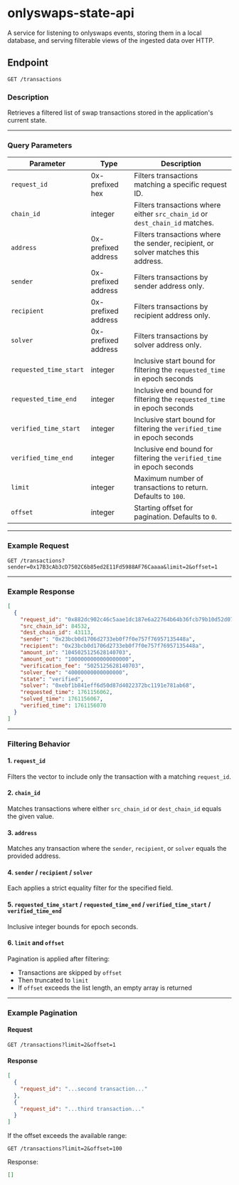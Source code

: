 # onlyswaps-state-api

A service for listening to onlyswaps events, storing them in a local database, and serving filterable views of the
ingested data over HTTP.

## Endpoint

```
GET /transactions
```

### Description

Retrieves a filtered list of swap transactions stored in the application's current state.

---

### Query Parameters

| Parameter              | Type                | Description                                                                       |
|------------------------|---------------------|-----------------------------------------------------------------------------------|
| `request_id`           | 0x-prefixed hex     | Filters transactions matching a specific request ID.                              |
| `chain_id`             | integer             | Filters transactions where either `src_chain_id` or `dest_chain_id` matches.      |
| `address`              | 0x-prefixed address | Filters transactions where the sender, recipient, or solver matches this address. |
| `sender`               | 0x-prefixed address | Filters transactions by sender address only.                                      |
| `recipient`            | 0x-prefixed address | Filters transactions by recipient address only.                                   |
| `solver`               | 0x-prefixed address | Filters transactions by solver address only.                                      |
| `requested_time_start` | integer             | Inclusive start bound for filtering the `requested_time` in epoch seconds         |
| `requested_time_end`   | integer             | Inclusive end bound for filtering the `requested_time` in epoch seconds           |
| `verified_time_start`  | integer             | Inclusive start bound for filtering the `verified_time` in epoch seconds          |
| `verified_time_end`    | integer             | Inclusive end bound for filtering the `verified_time` in epoch seconds            |
| `limit`                | integer             | Maximum number of transactions to return. Defaults to `100`.                      |
| `offset`               | integer             | Starting offset for pagination. Defaults to `0`.                                  |

---

### Example Request

```
GET /transactions?sender=0x17B3cAb3cD7502C6b85ed2E11Fd5988AF76Caaaa&limit=2&offset=1
```

---

### Example Response

```json
[
  {
    "request_id": "0x882dc902c46c5aae1dc187e6a22764b64b36fcb79b10d52d079655d63dfef056",
    "src_chain_id": 84532,
    "dest_chain_id": 43113,
    "sender": "0x23bcb0d1706d2733eb0f7f0e757f76957135448a",
    "recipient": "0x23bcb0d1706d2733eb0f7f0e757f76957135448a",
    "amount_in": "1045025125628140703",
    "amount_out": "1000000000000000000",
    "verification_fee": "5025125628140703",
    "solver_fee": "40000000000000000",
    "state": "verified",
    "solver": "0xebf1b841eff6d50d87d4022372bc1191e781ab68",
    "requested_time": 1761156062,
    "solved_time": 1761156067,
    "verified_time": 1761156070
  }
]
```

---

### Filtering Behavior

#### 1. `request_id`

Filters the vector to include only the transaction with a matching `request_id`.

#### 2. `chain_id`

Matches transactions where either `src_chain_id` or `dest_chain_id` equals the given value.

#### 3. `address`

Matches any transaction where the `sender`, `recipient`, or `solver` equals the provided address.

#### 4. `sender` / `recipient` / `solver`

Each applies a strict equality filter for the specified field.

#### 5. `requested_time_start` / `requested_time_end` / `verified_time_start` / `verified_time_end`

Inclusive integer bounds for epoch seconds.

#### 6. `limit` and `offset`

Pagination is applied after filtering:

- Transactions are skipped by `offset`
- Then truncated to `limit`
- If `offset` exceeds the list length, an empty array is returned

---

### Example Pagination

#### Request

```
GET /transactions?limit=2&offset=1
```

#### Response

```json
[
  {
    "request_id": "...second transaction..."
  },
  {
    "request_id": "...third transaction..."
  }
]
```

If the offset exceeds the available range:

```
GET /transactions?limit=2&offset=100
```

Response:

```json
[]
```
